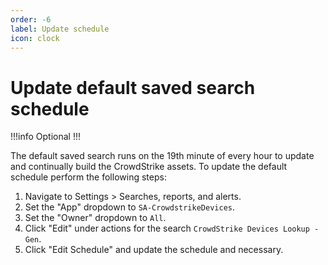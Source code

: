 ```yaml
---
order: -6
label: Update schedule
icon: clock
---
```


# Update default saved search schedule

!!!info Optional
!!!

The default saved search runs on the 19th minute of every hour to update and continually build the CrowdStrike assets. To update the default schedule perform the following steps:

1. Navigate to Settings > Searches, reports, and alerts.
1. Set the "App" dropdown to `SA-CrowdstrikeDevices`.
1. Set the "Owner" dropdown to `All`.
1. Click "Edit" under actions for the search `CrowdStrike Devices Lookup - Gen`.
1. Click "Edit Schedule" and update the schedule and necessary.